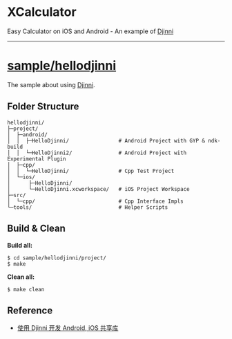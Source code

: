
# XCalculator

Easy Calculator on iOS and Android - An example of [Djinni](https://github.com/dropbox/djinni)

---

# [sample/hellodjinni](https://github.com/joinAero/XCalculator/tree/master/sample/hellodjinni)

The sample about using [Djinni](https://github.com/dropbox/djinni).

## Folder Structure

```
hellodjinni/
├─project/
│  ├─android/
│  │  ├─HelloDjinni/                # Android Project with GYP & ndk-build
│  │  └─HelloDjinni2/               # Android Project with Experimental Plugin
│  ├─cpp/
│  │  └─HelloDjinni/                # Cpp Test Project
│  └─ios/
│      ├─HelloDjinni/
│      └─HelloDjinni.xcworkspace/   # iOS Project Workspace
├─src/
│  └─cpp/                           # Cpp Interface Impls
└─tools/                            # Helper Scripts
```

## Build & Clean

**Build all:**

```
$ cd sample/hellodjinni/project/
$ make
```

**Clean all:**

```
$ make clean
```

## Reference

* [使用 Djinni 开发 Android, iOS 共享库](http://eevee.cc/2016/05/06/using-djinni/)
